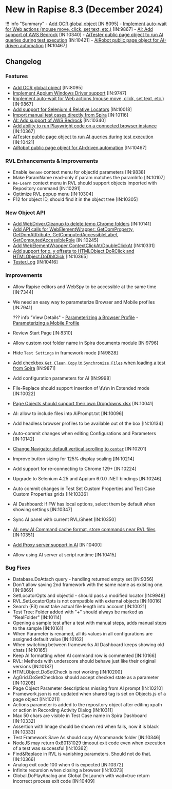 # New in Rapise 8.3 (December 2024)

!!! info "Summary"
    - [Add OCR global object](/Libraries/Ocr/) [IN:8095]
    - [Implement auto-wait for Web actions (mouse move, click, set text, etc.)](/Guide/web_auto_waiting/) [IN:9867]
    - [AI: Add support of AWS Bedrock](/Guide/ai_dashboard/#amazon-bedrock) [IN:10340]
    - [AiTester public page object to run AI queries during test execution](https://www.inflectra.com/Support/KnowledgeBase/KB883.aspx) [IN:10421]
    - [AiRobot public page object for AI-driven automation](https://www.inflectra.com/Support/KnowledgeBase/KB884.aspx) [IN:10467]

## Changelog

### Features

- [Add OCR global object](/Libraries/Ocr/) [IN:8095]
- [Implement Appium Windows Driver support](https://www.inflectra.com/Support/KnowledgeBase/KB879.aspx) [IN:9747]
- [Implement auto-wait for Web actions (mouse move, click, set text, etc.)](/Guide/web_auto_waiting/) [IN:9867]
- [Add support for Selenium 4 Relative Locators](/Libraries/RelativeBy/) [IN:10018]
- [Import manual test cases directly from Spira](https://www.inflectra.com/Support/KnowledgeBase/KB881.aspx) [IN:10116]
- [AI: Add support of AWS Bedrock](/Guide/ai_dashboard/#amazon-bedrock) [IN:10340]
- [Add ability to run Playwright code on a connected browser instance](https://www.inflectra.com/Support/KnowledgeBase/KB880.aspx) [IN:10367]
- [AiTester public page object to run AI queries during test execution](https://www.inflectra.com/Support/KnowledgeBase/KB883.aspx) [IN:10421]
- [AiRobot public page object for AI-driven automation](https://www.inflectra.com/Support/KnowledgeBase/KB884.aspx) [IN:10467]

### RVL Enhancements & Improvements

- Enable `Rename` context menu for objectId parameters [IN:9838]
- Make ParamName read-only if param matches the paramInfo [IN:10107]
- `Re-Learn` context menu in RVL should support objects imported with Repository command [IN:10291]
- Optimize RVL popup menu [IN:10304]
- F12 for object ID, should find it in the object tree [IN:10305]

### New Object API

- [Add WebDriver.Cleanup to delete temp Chrome folders](/Libraries/WebDriver/#cleanup) [IN:10141]
- [Add API calls for WebElementWrapper: GetDomProperty, GetDomAtttribute, GetComputedAccessibleLabel, GetComputedAccessibleRole](/Libraries/WebElementWrapper/#getdomattribute) [IN:10245]
- [Add WebElementWrapper ContextClickAt/DoubleClickAt](/Libraries/WebElementWrapper/#contextclickat) [IN:10331]
- [Add support for x, y offsets to HTMLObject.DoRClick and HTMLObject.DoDblClick](/Libraries/HTMLObject/#dodblclick) [IN:10365]
- [Tester.Log](/Libraries/Tester/#log) [IN:10416]

### Improvements

- Allow Rapise editors and WebSpy to be accessible at the same time [IN:7344]
- We need an easy way to parameterize Browser and Mobile profiles [IN:7941]

    ??? info "View Details"
        - [Parameterizing a Browser Profile](/Guide/selenium_settings_dialog/#parameterizing-a-profile)
        - [Parameterizing a Mobile Profile](/Guide/mobile_settings_dialog/#parameterizing-a-profile)

- Review Start Page [IN:8310]
- Allow custom root folder name in Spira documents module [IN:9796]
- Hide `Test Settings` in framework mode [IN:9828]
- [Add checkbox `Get Clean Copy` to `Synchronize Files` when loading a test from Spira](/Guide/spiratest_integration/#loading-a-clean-copy) [IN:9871]
- Add configuration parameters for AI [IN:9998]
- File-Replace should support insertion of \t\r\n in Extended mode [IN:10022]
- [Page Objects should support their own Dropdowns.xlsx](/Intro/framework/#dropdowns-for-page-objects) [IN:10041]
- AI: allow to include files into AiPrompt.txt [IN:10096]
- Add headless browser profiles to be available out of the box [IN:10134]
- Auto-commit changes when editing Configurations and Parameters [IN:10142]
- [Change Navigator default vertical scrolling to `center`](/Libraries/Navigator/#ensurevisibleverticalalignment) [IN:10201]
- Improve button sizing for 125% display scaling [IN:10214]
- Add support for re-connecting to Chrome 129+ [IN:10224]
- Upgrade to Selenium 4.25 and Appium 6.0.0 .NET bindings [IN:10246]
- Auto commit changes in Test Set Custom Properties and Test Case Custom Properties grids [IN:10336]
- AI Dashboard: If FW has local options, select them by default when showing settings [IN:10347]
- Sync AI panel with current RVL/Sheet [IN:10350]
- [AI: new AI Command cache format, store commands near RVL files](/Guide/ai_dashboard/#rapise-83-ai-command-cache-changes) [IN:10351]
- [Add Proxy server support in AI](/Guide/ai_dashboard/#proxy) [IN:10400]
- Allow using AI server at script runtime [IN:10415]

### Bug Fixes

- Database.DoAttach query - handling returned empty set [IN:9356]
- Don't allow saving 2nd framework with the same name as existing one. [IN:9869]
- SetLocatorOpts and objectid - should pass a modified locator [IN:9948]
- RVL.SetLocatorOpts is not compatible with external objects [IN:10016]
- Search (F3) must take actual file length into account [IN:10021]
- Test Tree: Folder added with "+" should always be marked as "RealFolder" [IN:10114]
- Opening a sample test after a test with manual steps, adds manual steps to the sample [IN:10161]
- When Parameter is renamed, all its values in all configurations are assigned default value [IN:10162]
- When switching between frameworks AI Dashboard keeps showing old chats [IN:10165]
- Keep AI formatting when AI command row is commented [IN:10166]
- RVL: Methods with underscore should behave just like their original versions [IN:10187]
- HTMLObject.DoSetCheck is not working [IN:10200]
- AgGrid.DoSetCheckbox should accept checked state as a parameter [IN:10208]
- Page Object Parameter descriptions missing from AI prompt [IN:10210]
- Framework.json is not updated when shared tag is set on Objects.js of a page object [IN:10211]
- Actions parameter is added to the repository object after editing xpath or action in Recording Activity Dialog [IN:10311]
- Max 50 chars are visible in Test Case name in Spira Dashboard [IN:10332]
- Assertion with Image should be shown red when fails, now it is black [IN:10333]
- Test Framework Save As should copy AI/commands folder [IN:10346]
- NodeJS may return 0x80131029 timeout exit code even when execution of a test was successful [IN:10362]
- Find&Replace in RVL is vanishing parameters. Should not do that. [IN:10366]
- Analog exit code 100 when 0 is expected [IN:10372]
- Infinite recursion when closing a browser [IN:10373]
- Global.DoPlayAnalog and Global.DoLaunch with wait=true return incorrect process exit code [IN:10409]
